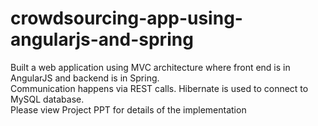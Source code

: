 # crowdsourcing-app-using-angularjs-and-spring
Built a web application using MVC architecture where front end is in AngularJS and backend is in Spring. 
<br/>Communication happens via REST calls. Hibernate is used to connect to MySQL database.
<br/> Please view Project PPT for details of the implementation
